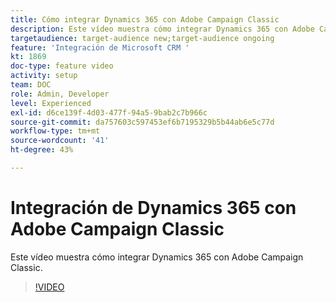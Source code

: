 ```yaml
---
title: Cómo integrar Dynamics 365 con Adobe Campaign Classic
description: Este vídeo muestra cómo integrar Dynamics 365 con Adobe Campaign Classic.
targetaudience: target-audience new;target-audience ongoing
feature: 'Integración de Microsoft CRM '
kt: 1869
doc-type: feature video
activity: setup
team: DOC
role: Admin, Developer
level: Experienced
exl-id: d6ce139f-4d03-477f-94a5-9bab2c7b966c
source-git-commit: da757603c597453ef6b7195329b5b44ab6e5c77d
workflow-type: tm+mt
source-wordcount: '41'
ht-degree: 43%

---
```


# Integración de Dynamics 365 con Adobe Campaign Classic

Este vídeo muestra cómo integrar Dynamics 365 con Adobe Campaign Classic.

>[!VIDEO](https://video.tv.adobe.com/v/23837?quality=12)
